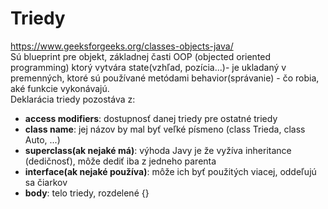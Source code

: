 # Triedy
https://www.geeksforgeeks.org/classes-objects-java/ <br>
Sú blueprint pre objekt, základnej časti OOP (objected oriented programming) ktorý vytvára state(vzhľad, pozícia...)- je ukladaný v premenných, ktoré sú používané metódami behavior(správanie) - čo robia, aké funkcie vykonávajú.<br>
Deklarácia triedy pozostáva z: 
- **access modifiers**: dostupnosť danej triedy pre ostatné triedy
- **class name**: jej názov by mal byť veľké písmeno (class Trieda, class Auto, ...)
- **superclass(ak nejaké má)**: výhoda Javy je že vyžíva inheritance (dedičnosť), môže dediť iba z jedneho parenta
- **interface(ak nejaké používa)**: môže ich byť použitých viacej, oddeľujú sa čiarkov
- **body**: telo triedy, rozdelené {}
